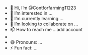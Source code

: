 - 👋 Hi, I’m @Contforfarming11223
- 👀 I’m interested in ...
- 🌱 I’m currently learning ...
- 💞️ I’m looking to collaborate on ...
- 📫 How to reach me ...add account
- 
- 😄 Pronouns: ...
- ⚡ Fun fact: ...

<!---
Contforfarming11223/Contforfarming11223 is a ✨ special ✨ repository because its `README.md` (this file) appears on your GitHub profile.
You can click the Preview link to take a look at your changes.
--->
